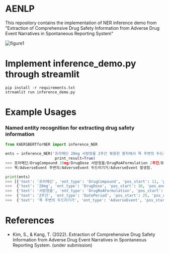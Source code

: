 # AENLP
This repository contains the implementation of NER inference demo from "Extraction of Comprehensive Drug Safety Information from Adverse Drug Event Narratives in Spontaneous Reporting System"

![figure1](https://user-images.githubusercontent.com/53844800/196883837-459ee966-e683-43f5-adc6-63d132999695.png)


# Implement inference_demo.py through streamlit
``` 
pip install -r requirements.txt
streamlit run inference_demo.py
```

# Example Usages
### Named entity recognition for extracting drug safety information
```python
from KAERSBERTforNER import inference_NER

ents = inference_NER('프라메딘 20mg 서방정을 2주간 복용한 환자에서 목 주변의 두드러기가 발생함.', 
                      print_result=True)
>>> 프라메딘/DrugCompound 20mg/DrugDose 서방정을/DrugRoAFormulation 2주간/DatePeriod 복용한 환자에서
>>> 목/AdverseEvent 주변의/AdverseEvent 두드러기가/AdverseEvent 발생함.

print(ents)
>>> [{'text': '프라메딘', 'ent_type': 'DrugCompound', 'pos_start': 11, 'pos_end': 26},
>>>  {'text': '20mg', 'ent_type': 'DrugDose', 'pos_start': 16, 'pos_end': 36},
>>>  {'text': '서방정을', 'ent_type': 'DrugRoAFormulation', 'pos_start': 21, 'pos_end': 45},
>>>  {'text': '2주간', 'ent_type': 'DatePeriod', 'pos_start': 25, 'pos_end': 53},
>>>  {'text': '목 주변의 두드러기가', 'ent_type': 'AdverseEvent', 'pos_start': 46, 'pos_end': 96}]
```

# References
 - Kim, S., & Kang, T. (2022). Extraction of Comprehensive Drug Safety Information from Adverse Drug Event Narratives in Spontaneous Reporting System. (under submission)
